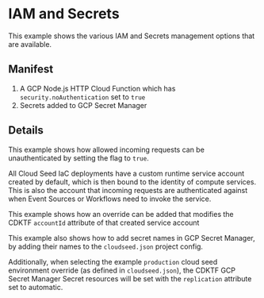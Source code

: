 # IAM and Secrets

This example shows the various IAM and Secrets management options that are available.

## Manifest

1. A GCP Node.js HTTP Cloud Function which has `security.noAuthentication` set to `true`
1. Secrets added to GCP Secret Manager

## Details

This example shows how allowed incoming requests can be unauthenticated by setting the flag to `true`.

All Cloud Seed IaC deployments have a custom runtime service account created by default, which is then bound to the identity of compute services. This is also the account that incoming requests are authenticated against when Event Sources or Workflows need to invoke the service.

This example shows how an override can be added that modifies the CDKTF `accountId` attribute of that created service account

This example also shows how to add secret names in GCP Secret Manager, by adding their names to the `cloudseed.json` project config.

Additionally, when selecting the example `production` cloud seed environment override (as defined in `cloudseed.json`), the CDKTF GCP Secret Manager Secret resources will be set with the `replication` attribute set to automatic.
